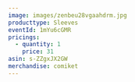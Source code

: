 ```yaml
---
image: images/zenbeu28vgaahdrm.jpg
producttype: Sleeves
eventId: 1mYu6cGMR
pricings:
  - quantity: 1
    price: 31
asin: s-ZZgxJX2GW
merchandise: comiket
---
```

